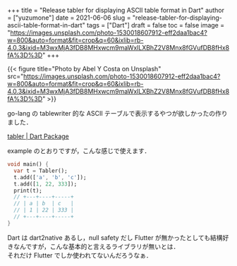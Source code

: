 +++
title = "Release tabler for displaying ASCII table format in Dart"
author = ["yuzumone"]
date = 2021-06-06
slug = "release-tabler-for-displaying-ascii-table-format-in-dart"
tags = ["Dart"]
draft = false
toc = false
image = "https://images.unsplash.com/photo-1530018607912-eff2daa1bac4?w=800&auto=format&fit=crop&q=60&ixlib=rb-4.0.3&ixid=M3wxMjA3fDB8MHxwcm9maWxlLXBhZ2V8Mnx8fGVufDB8fHx8fA%3D%3D"
+++

{{< figure title="Photo by Abel Y Costa on Unsplash" src="https://images.unsplash.com/photo-1530018607912-eff2daa1bac4?w=800&auto=format&fit=crop&q=60&ixlib=rb-4.0.3&ixid=M3wxMjA3fDB8MHxwcm9maWxlLXBhZ2V8Mnx8fGVufDB8fHx8fA%3D%3D" >}}

go-lang の tablewriter 的な ASCII テーブルで表示するやつが欲しかったの作りました． <br/>

[tabler | Dart Package](https://pub.dev/packages/tabler) <br/>

example のとおりですが，こんな感じで使えます． <br/>

```dart
void main() {
  var t = Tabler();
  t.add(['a', 'b', 'c']);
  t.add([1, 22, 333]);
  print(t);
  // +---+----+-----+
  // | a | b  | c   |
  // | 1 | 22 | 333 |
  // +---+----+-----+
}
```

Dart は dart2native あるし，null safety だし Flutter が無かったとしても結構好きなんですが，こんな基本的と言えるライブラリが無いとは． <br/>
それだけ Flutter でしか使われてないんだろうなぁ． <br/>


